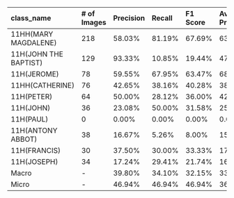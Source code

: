 | class_name            | # of Images   | Precision   | Recall   | F1 Score   | Average Precision   |
|:----------------------|:--------------|:------------|:---------|:-----------|:--------------------|
| 11HH(MARY MAGDALENE)  | 218           | 58.03%      | 81.19%   | 67.69%     | 63.41%              |
| 11H(JOHN THE BAPTIST) | 129           | 93.33%      | 10.85%   | 19.44%     | 47.80%              |
| 11H(JEROME)           | 78            | 59.55%      | 67.95%   | 63.47%     | 68.73%              |
| 11HH(CATHERINE)       | 76            | 42.65%      | 38.16%   | 40.28%     | 38.71%              |
| 11H(PETER)            | 64            | 50.00%      | 28.12%   | 36.00%     | 42.07%              |
| 11H(JOHN)             | 36            | 23.08%      | 50.00%   | 31.58%     | 25.89%              |
| 11H(PAUL)             | 0             | 0.00%       | 0.00%    | 0.00%      | 0.00%               |
| 11H(ANTONY ABBOT)     | 38            | 16.67%      | 5.26%    | 8.00%      | 15.48%              |
| 11H(FRANCIS)          | 30            | 37.50%      | 30.00%   | 33.33%     | 17.62%              |
| 11H(JOSEPH)           | 34            | 17.24%      | 29.41%   | 21.74%     | 16.60%              |
| Macro                 | -             | 39.80%      | 34.10%   | 32.15%     | 33.63%              |
| Micro                 | -             | 46.94%      | 46.94%   | 46.94%     | 36.22%              |